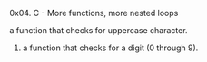 0x04. C - More functions, more nested loops

a function that checks for uppercase character.

1. a function that checks for a digit (0 through 9).
